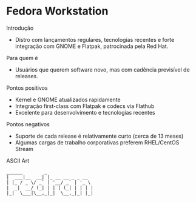 # Fedora Workstation

Introdução
- Distro com lançamentos regulares, tecnologias recentes e forte integração com GNOME e Flatpak, patrocinada pela Red Hat.

Para quem é
- Usuários que querem software novo, mas com cadência previsível de releases.

Pontos positivos
- Kernel e GNOME atualizados rapidamente
- Integração first-class com Flatpak e codecs via Flathub
- Excelente para desenvolvimento e tecnologias recentes

Pontos negativos
- Suporte de cada release é relativamente curto (cerca de 13 meses)
- Algumas cargas de trabalho corporativas preferem RHEL/CentOS Stream

ASCII Art
```
______        _                 
|  ___|__  __| |_ __ __ _ _ __  
| |_ / _ \/ _` | '__/ _` | '_ \ 
|  _|  __/ (_| | | | (_| | | | |
|_|  \___|\__,_|_|  \__,_|_| |_|
```

<!-- Screenshot da tela principal (GNOME no Fedora):
	Coloque aqui um print da tela Overview e GNOME Software.
	Exemplo: ./screenshot-fedora.png -->